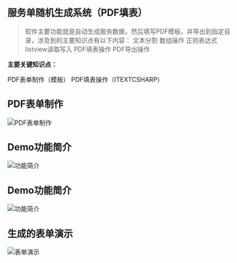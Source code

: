 ## 服务单随机生成系统（PDF填表）

>  软件主要功能就是自动生成服务数据，然后填写PDF模板，并导出到指定目录，涉及到的主要知识点有以下内容：
文本分割
数组操作
正则表达式
listview读取写入
PDF填表操作
PDF导出操作


**主要关键知识点：**

PDF表单制作（模板）
PDF填表操作（ITEXTCSHARP）


## PDF表单制作

![PDF表单制作](https://attach.52pojie.cn/forum/201911/02/121708nhneona1ladp3ic1.png)

## Demo功能简介

![功能简介](https://attach.52pojie.cn/forum/201911/02/122343azdhddrht8jl644p.png)

## Demo功能简介
![功能简介](https://attach.52pojie.cn/forum/201911/02/122404rc3h05xh3i5wfx6j.png)

## 生成的表单演示
![表单演示](https://attach.52pojie.cn/forum/201911/02/123107k2t6osu1eksm1kzo.png)

